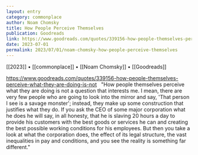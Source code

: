 ```yaml
---
layout: entry
category: commonplace
author: Noam Chomsky
title: How People Perceive Themselves
publication: Goodreads
link: https://www.goodreads.com/quotes/339156-how-people-themselves-perceive-what-they-are-doing-is-not
date: 2023-07-01
permalink: 2023/07/01/noam-chomsky-how-people-perceive-themselves
---
```


[[2023]] • [[commonplace]] • [[Noam Chomsky]] • [[Goodreads]]

https://www.goodreads.com/quotes/339156-how-people-themselves-perceive-what-they-are-doing-is-not
 
"How people themselves perceive what they are doing is not a question that interests me. I mean, there are very few people who are going to look into the mirror and say, 'That person I see is a savage monster'; instead, they make up some construction that justifies what they do. If you ask the CEO of some major corporation what he does he will say, in all honesty, that he is slaving 20 hours a day to provide his customers with the best goods or services he can and creating the best possible working conditions for his employees. But then you take a look at what the corporation does, the effect of its legal structure, the vast inequalities in pay and conditions, and you see the reality is something far different."

